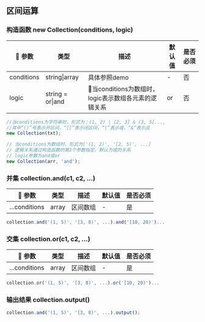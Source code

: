 ## 区间运算

### 构造函数 new Collection(conditions, logic)

| 参数 | 类型 | 描述 | 默认值 | 是否必须 |
|----|----|----|----|----|
| conditions | string\|array | 具体参照demo | - | 否 |
| logic | string = or\|and | 当conditions为数组时，logic表示数组各元素的逻辑关系 | or | 否 |

```js
//当conditions为字符串时，形式为：(1, 2) | [2, 3] & (3, 5]...,
//其中“()”号表示开区间，“[]”表示闭区间，“|”表示或，“&”表示且
new Collection(txt);

// 当conditions为数组时，形式为['(1, 2)', '[2, 5)', ...]
// 逻辑关系通过构造函数的第2个参数指定，默认为或的关系
// logic参数为and或or
new Collection(arr, 'and');
```

### 并集 collection.and(c1, c2, ...)

| 参数 | 类型 | 描述 | 默认值 | 是否必须 |
|----|----|----|----|----|
| ...conditions | array | 区间数组 | - | 是 |

```js
collection.and('(1, 5)', '[3, 8)', ...).and('[10, 20)')...
```

### 交集 collection.or(c1, c2, ...)

| 参数 | 类型 | 描述 | 默认值 | 是否必须 |
|----|----|----|----|----|
| ...conditions | array | 区间数组 | - | 是 |

```js
collection.or('(1, 5)', '[3, 8)', ...).or('[10, 20)')...
```

### 输出结果 collection.output()

```js
collection.and('(1, 5)', '[3, 8)', ...).output();
```